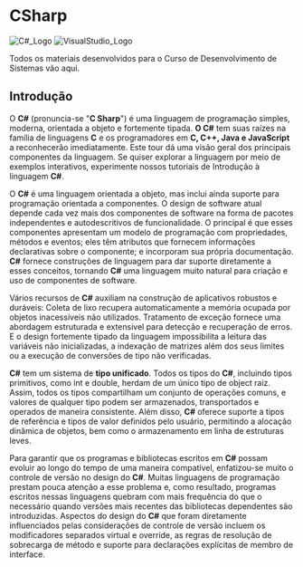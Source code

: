 # CSharp
![C#_Logo](https://img.shields.io/badge/C-%23-blueviolet)
![VisualStudio_Logo](https://img.shields.io/badge/Visual%20Studio-2015-navy)


Todos os materiais desenvolvidos para o Curso de Desenvolvimento de Sistemas vão aqui.

## **Introdução**
O **C#** (pronuncia-se "**C Sharp**") é uma linguagem de programação simples, moderna, orientada a objeto e fortemente tipada. **O C#** tem suas raízes na família de linguagens **C** e os programadores em **C, C++, Java e JavaScript** a reconhecerão imediatamente. Este tour dá uma visão geral dos principais componentes da linguagem. Se quiser explorar a linguagem por meio de exemplos interativos, experimente nossos tutoriais de Introdução à linguagem **C#**.

O **C#** é uma linguagem orientada a objeto, mas inclui ainda suporte para programação orientada a componentes. O design de software atual depende cada vez mais dos componentes de software na forma de pacotes independentes e autodescritivos de funcionalidade. O principal é que esses componentes apresentam um modelo de programação com propriedades, métodos e eventos; eles têm atributos que fornecem informações declarativas sobre o componente; e incorporam sua própria documentação. **C#** fornece construções de linguagem para dar suporte diretamente a esses conceitos, tornando **C#** uma linguagem muito natural para criação e uso de componentes de software.

Vários recursos de **C#** auxiliam na construção de aplicativos robustos e duráveis: Coleta de lixo recupera automaticamente a memória ocupada por objetos inacessíveis não utilizados. Tratamento de exceção fornece uma abordagem estruturada e extensível para detecção e recuperação de erros. E o design fortemente tipado da linguagem impossibilita a leitura das variáveis não inicializadas, a indexação de matrizes além dos seus limites ou a execução de conversões de tipo não verificadas.

**C#** tem um sistema de **tipo unificado**. Todos os tipos do **C#**, incluindo tipos primitivos, como int e double, herdam de um único tipo de object raiz. Assim, todos os tipos compartilham um conjunto de operações comuns, e valores de qualquer tipo podem ser armazenados, transportados e operados de maneira consistente. Além disso, **C#** oferece suporte a tipos de referência e tipos de valor definidos pelo usuário, permitindo a alocação dinâmica de objetos, bem como o armazenamento em linha de estruturas leves.

Para garantir que os programas e bibliotecas escritos em **C#** possam evoluir ao longo do tempo de uma maneira compatível, enfatizou-se muito o controle de versão no design do **C#**. Muitas linguagens de programação prestam pouca atenção a esse problema e, como resultado, programas escritos nessas linguagens quebram com mais frequência do que o necessário quando versões mais recentes das bibliotecas dependentes são introduzidas. Aspectos do design do **C#** que foram diretamente influenciados pelas considerações de controle de versão incluem os modificadores separados virtual e override, as regras de resolução de sobrecarga de método e suporte para declarações explícitas de membro de interface.
